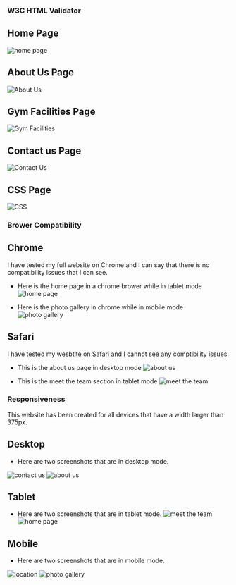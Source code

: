 ### W3C HTML Validator

## Home Page

![home page](doc/screenshots/code-validator-home-page.png)

## About Us Page

![About Us](doc/screenshots/code-validator-about-us.png)

## Gym Facilities Page

![Gym Facilities](doc/screenshots/code-validator-gym-facilities.png)

## Contact us Page

![Contact Us](doc/screenshots/code-validator-contact-us.png)

## CSS Page

![CSS](doc/screenshots/css-validation.png)


### Brower Compatibility 

## Chrome

I have tested my full website on Chrome and I can say that there is no compatibility issues that I can see. 


- Here is the home page in a chrome brower while in tablet mode 
![home page](doc/screenshots/chrome-tablet-compatibility.png)

- Here is the photo gallery in chrome while in mobile mode
![photo gallery](doc/screenshots/chrome-mobile-compatibility.png)

## Safari

I have tested my wesbtite on Safari and I cannot see any comptibility issues. 

- This is the about us page in desktop mode
![about us](doc/screenshots/safari-compatibility-desktop.png)

- This is the meet the team section in tablet mode
![meet the team](doc/screenshots/safari-meet-the-team.png)


### Responsiveness

This website has been created for all devices that have a width larger than 375px.

## Desktop

- Here are two screenshots that are in desktop mode.

![contact us](doc/screenshots/contact-us-desktop.png)
![about us](doc/screenshots/safari-compatibility-desktop.png)

## Tablet

- Here are two screenshots that are in tablet mode.
![meet the team](doc/screenshots/safari-meet-the-team.png)
![home page](doc/screenshots/chrome-tablet-compatibility.png)

## Mobile

- Here are two screenshots that are in mobile mode.

![location](doc/screenshots/location-mobile.png)
![photo gallery](doc/screenshots/chrome-mobile-compatibility.png)